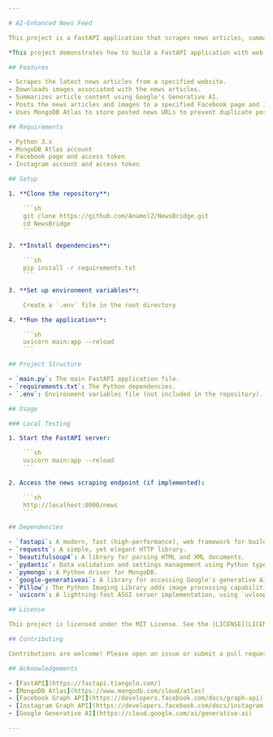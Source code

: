 ```yaml
---

# AI-Enhanced News Feed

This project is a FastAPI application that scrapes news articles, summarizes them, downloads the images, and posts the news to both Facebook and Instagram. It uses MongoDB Atlas to store and check if news articles have already been posted to avoid duplicates.

*This project demonstrates how to build a FastAPI application with web scraping, image handling, and integration with external APIs. It also showcases using MongoDB Atlas for data storage.*

## Features

- Scrapes the latest news articles from a specified website.
- Downloads images associated with the news articles.
- Summarizes article content using Google's Generative AI.
- Posts the news articles and images to a specified Facebook page and Instagram account.
- Uses MongoDB Atlas to store posted news URLs to prevent duplicate postings.

## Requirements

- Python 3.x
- MongoDB Atlas account
- Facebook page and access token
- Instagram account and access token

## Setup

1. **Clone the repository**:

    ```sh
    git clone https://github.com/AnamolZ/NewsBridge.git
    cd NewsBridge
    ```

2. **Install dependencies**:

    ```sh
    pip install -r requirements.txt
    ```

3. **Set up environment variables**:

    Create a `.env` file in the root directory

4. **Run the application**:

    ```sh
    uvicorn main:app --reload
    ```

## Project Structure

- `main.py`: The main FastAPI application file.
- `requirements.txt`: The Python dependencies.
- `.env`: Environment variables file (not included in the repository).

## Usage

### Local Testing

1. Start the FastAPI server:

    ```sh
    uvicorn main:app --reload
    ```

2. Access the news scraping endpoint (if implemented):

    ```sh
    http://localhost:8000/news
    ```

## Dependencies

- `fastapi`: A modern, fast (high-performance), web framework for building APIs with Python 3.6+ based on standard Python type hints.
- `requests`: A simple, yet elegant HTTP library.
- `beautifulsoup4`: A library for parsing HTML and XML documents.
- `pydantic`: Data validation and settings management using Python type annotations.
- `pymongo`: A Python driver for MongoDB.
- `google-generativeai`: A library for accessing Google's generative AI models.
- `Pillow`: The Python Imaging Library adds image processing capabilities to your Python interpreter.
- `uvicorn`: A lightning-fast ASGI server implementation, using `uvloop` and `httptools`.

## License

This project is licensed under the MIT License. See the [LICENSE](LICENSE) file for details.

## Contributing

Contributions are welcome! Please open an issue or submit a pull request for any improvements or bug fixes.

## Acknowledgements

- [FastAPI](https://fastapi.tiangolo.com/)
- [MongoDB Atlas](https://www.mongodb.com/cloud/atlas)
- [Facebook Graph API](https://developers.facebook.com/docs/graph-api)
- [Instagram Graph API](https://developers.facebook.com/docs/instagram-api)
- [Google Generative AI](https://cloud.google.com/ai/generative-ai)

---
```

